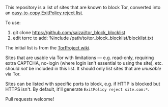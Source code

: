 This repository is a list of sites that are known to block Tor, converted into an [easy-to-copy ExitPolicy reject list](https://raw.githubusercontent.com/saizai/tor_block_blocklist/master/blocklist.txt).

To use:

1. git clone https://github.com/saizai/tor_block_blocklist
2. edit torrc to add:  %include /path/to/tor_block_blocklist/blocklist.txt

The initial list is from the [TorProject wiki](https://trac.torproject.org/projects/tor/wiki/org/doc/ListOfServicesBlockingTor).

Sites that are usable via Tor with limitations — e.g. read-only, requiring extra CAPTCHA, no-login (where login isn't essential to using the site), etc. should *not* be included in this list. It should only list sites that are *unusable* via Tor.

Sites can be listed with specific ports to block, e.g. if HTTP is blocked but HTTPS isn't. By default, it'll generate `ExitPolicy reject site.com:*`.

Pull requests welcome!
